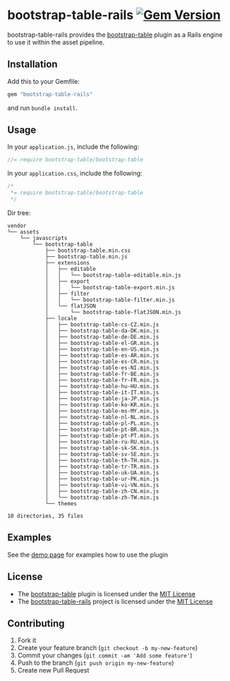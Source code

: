 # bootstrap-table-rails [![Gem Version](https://badge.fury.io/rb/bootstrap-table-rails.png)](http://badge.fury.io/rb/bootstrap-table-rails)

bootstrap-table-rails provides the [bootstrap-table](https://github.com/wenzhixin/bootstrap-table/)
plugin as a Rails engine to use it within the asset pipeline.

## Installation

Add this to your Gemfile:

```ruby
gem "bootstrap-table-rails"
```

and run `bundle install`.

## Usage

In your `application.js`, include the following:

```js
//= require bootstrap-table/bootstrap-table
```

In your `application.css`, include the following:

```css
/*
 *= require bootstrap-table/bootstrap-table
 */

```
Dir tree:

``` tree
vendor
└── assets
    └── javascripts
        └── bootstrap-table
            ├── bootstrap-table.min.css
            ├── bootstrap-table.min.js
            ├── extensions
            │   ├── editable
            │   │   └── bootstrap-table-editable.min.js
            │   ├── export
            │   │   └── bootstrap-table-export.min.js
            │   ├── filter
            │   │   └── bootstrap-table-filter.min.js
            │   └── flatJSON
            │       └── bootstrap-table-flatJSON.min.js
            ├── locale
            │   ├── bootstrap-table-cs-CZ.min.js
            │   ├── bootstrap-table-da-DK.min.js
            │   ├── bootstrap-table-de-DE.min.js
            │   ├── bootstrap-table-el-GR.min.js
            │   ├── bootstrap-table-en-US.min.js
            │   ├── bootstrap-table-es-AR.min.js
            │   ├── bootstrap-table-es-CR.min.js
            │   ├── bootstrap-table-es-NI.min.js
            │   ├── bootstrap-table-fr-BE.min.js
            │   ├── bootstrap-table-fr-FR.min.js
            │   ├── bootstrap-table-hu-HU.min.js
            │   ├── bootstrap-table-it-IT.min.js
            │   ├── bootstrap-table-ja-JP.min.js
            │   ├── bootstrap-table-ko-KR.min.js
            │   ├── bootstrap-table-ms-MY.min.js
            │   ├── bootstrap-table-nl-NL.min.js
            │   ├── bootstrap-table-pl-PL.min.js
            │   ├── bootstrap-table-pt-BR.min.js
            │   ├── bootstrap-table-pt-PT.min.js
            │   ├── bootstrap-table-ru-RU.min.js
            │   ├── bootstrap-table-sk-SK.min.js
            │   ├── bootstrap-table-sv-SE.min.js
            │   ├── bootstrap-table-th-TH.min.js
            │   ├── bootstrap-table-tr-TR.min.js
            │   ├── bootstrap-table-uk-UA.min.js
            │   ├── bootstrap-table-ur-PK.min.js
            │   ├── bootstrap-table-vi-VN.min.js
            │   ├── bootstrap-table-zh-CN.min.js
            │   └── bootstrap-table-zh-TW.min.js
            └── themes

10 directories, 35 files
```



## Examples

See the [demo page](http://bootstrap-table.wenzhixin.net.cn) for examples how to use the plugin

## License

* The [bootstrap-table](https://github.com/wenzhixin/bootstrap-table/) plugin is licensed under the
[MIT License](http://opensource.org/licenses/mit-license.html)
* The [bootstrap-table-rails](https://github.com/bjevanchiu/bootstrap-table-rails) project is
 licensed under the [MIT License](http://opensource.org/licenses/mit-license.html)

## Contributing

1. Fork it
2. Create your feature branch (`git checkout -b my-new-feature`)
3. Commit your changes (`git commit -am 'Add some feature'`)
4. Push to the branch (`git push origin my-new-feature`)
5. Create new Pull Request

